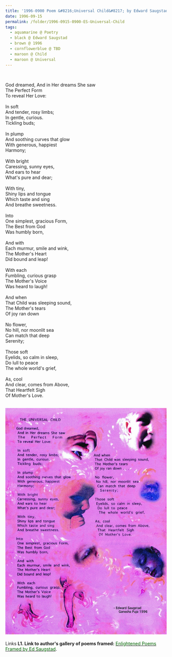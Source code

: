 ```yaml
---
title: '1996-0900 Poem &#8216;Universal Child&#8217; by Edward Saugstad for Shri Ganesha Puja'
date: 1996-09-15
permalink: /folder/1996-0915-0900-ES-Universal-Child
tags:
  - aquamarine @ Poetry
  - black @ Edward Saugstad
  - brown @ 1996
  - cornflowerblue @ TBD
  - maroon @ Child
  - maroon @ Universal
---
```


<br>

<p>
God dreamed,
And in Her dreams She saw<br>
The Perfect Form<br>
To reveal Her Love:<br>
<br>
In soft<br>
And tender, rosy limbs;<br>
In gentle, curious.<br>
Tickling buds;<br>
<br>
In plump<br>
And soothing curves that glow<br>
With generous, happiest<br>
Harmony;<br>
<br>
With bright<br>
Caressing, sunny eyes,<br>
And ears to hear<br>
What's pure and dear;<br>
<br>
With tiny,<br>
Shiny lips and tongue<br>
Which taste and sing<br>
And breathe sweetness.<br>
<br>
Into<br>
One simplest, gracious Form,<br>
The Best from God<br>
Was humbly born,<br>
<br>
And with<br>
Each murmur, smile and wink,<br>
The Mother's Heart<br>
Did bound and leap!<br>
<br>
With each<br>
Fumbling, curious grasp<br>
The Mother's Voice<br>
Was heard to laugh!<br>
<br>
And when<br>
That Child was sleeping sound,<br>
The Mother's tears<br>
Of joy ran down<br>
<br>
No flower,<br>
No hill, nor moonlit sea<br>
Can match that deep<br>
Serenity;<br>
<br>
Those soft<br>
Eyelids, so calm in sleep,<br>
Do lull to peace<br>
The whole world's grief,<br>
<br>
As, cool<br>
And clear, comes from Above,<br>
That Heartfelt Sigh<br>
Of Mother's Love.<br>
</p>

<br>

<div style="text-align: center"><img src="/images/1996-0900_Poem_'The_Universal_Child'_by_Edward_Saugstad.jpg" /></div>

<br>

<wave-list>
<list-title color="DarkSeaGreen" width="25">Links</list-title>
  <list-item color="BlanchedAlmond"  width="285"><b> L1. Link to author's gallery of poems framed:</b> <a href="https://imageevent.com/sahaja/art/enlightenedpoemsframedbyedsaugstad"><font color="DarkGreen">Enlightened Poems Framed by Ed Saugstad</font></a>. </list-item>
</wave-list>